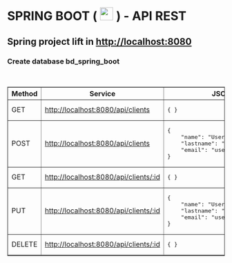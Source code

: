 # SPRING BOOT (<span style="padding: 7px;"><img src="https://acortar.link/x2eMDR" width="30px" /></span>) - API REST

## Spring project lift in [http://localhost:8080](http://localhost:8080)

### Create database <strong>bd_spring_boot</strong>

<br>
<strong>
<table border="1">
<thead>
<tr>
<th> Method </th>
<th> Service </th>
<th> JSON </th>
</tr>
</thead>
<tbody>
<tr>
<td>GET</td>
<td>
<a href="http://localhost:8080/api/clients">
http://localhost:8080/api/clients
</a>
</td>
<td>
<pre>
{ }
</pre>
</td>
</tr>
<tr>
<td>POST</td>
<td>
<a href="http://localhost:8080/api/clients">
http://localhost:8080/api/clients
</a>
</td>
<td>
<pre>
{
    "name": "User",
    "lastname": "UserLastName",
    "email": "user@gmail.com"
}
</pre>
</td>
</tr>
<tr>
<td>GET</td>
<td>
<a href="http://localhost:8080/api/clients/:id">
http://localhost:8080/api/clients/:id
</a>
</td>
<td>
<pre>
{ }
</pre>
</td>
</tr>
<tr>
<td>PUT</td>
<td>
<a href="http://localhost:8080/api/clients/:id">
http://localhost:8080/api/clients/:id
</a>
</td>
<td>
<pre>
{
    "name": "User2",
    "lastname": "UserLastName2",
    "email": "user2@gmail.com"
}
</pre>
</td>
</tr>
<tr>
<td>DELETE</td>
<td>
<a href="http://localhost:8080/api/clients/:id">
http://localhost:8080/api/clients/:id
</a>
</td>
<td>
<pre>
{ }
</pre>
</td>
</tr>
</tbody>
</table>

</strong>
